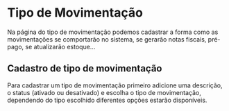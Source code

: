 # Tipo de Movimentação

Na página do tipo de movimentação podemos cadastrar a forma como as movimentações se comportarão no sistema, se gerarão notas fiscais, pré-pago, se atualizarão estoque...

## Cadastro de tipo de movimentação

Para cadastrar um tipo de movimentação primeiro adicione uma descrição, o status (ativado ou desativado) e escolha o tipo de movimentação, dependendo do tipo escolhido diferentes opções estarão disponíveis.

